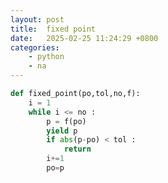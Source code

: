 ```yaml
---
layout: post
title:  fixed point
date:   2025-02-25 11:24:29 +0800
categories:
    - python
    - na
---
```


<script>
  MathJax = {
    tex: {
      inlineMath: [['$', '$'], ['\\(', '\\)']],
      displayMath: [['$$', '$$'], ['\\[', '\\]']]
    }
  };
</script>
<script src="https://cdn.jsdelivr.net/npm/mathjax@3/es5/tex-mml-chtml.js"></script>

```python
def fixed_point(po,tol,no,f):
    i = 1
    while i <= no :
        p = f(po)
        yield p
        if abs(p-po) < tol :
            return  
        i+=1
        po=p
```